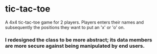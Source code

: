 # tic-tac-toe
A 4x4 tic-tac-toe game for 2 players. Players enters their names and subsequently the positions they want to put an 'x' or 'o' on.

### I redesigned the class to be more abstract; its data members are more secure against being manipulated by end users.